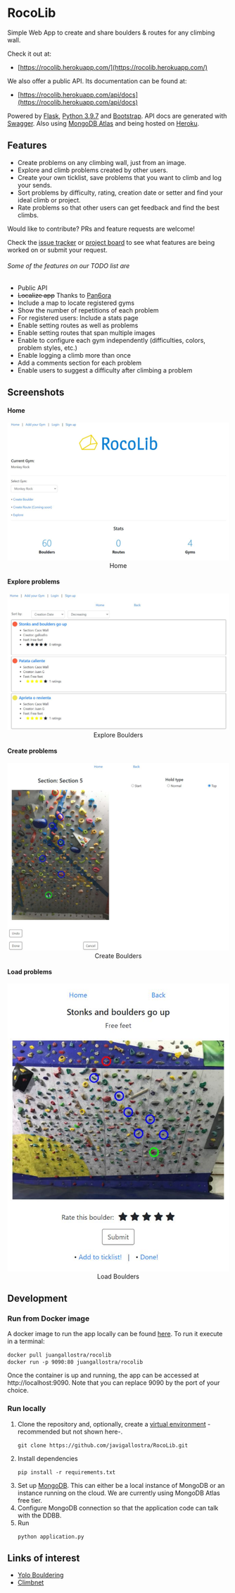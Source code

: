# RocoLib

Simple Web App to create and share boulders & routes for any climbing wall.

Check it out at:

- [https://rocolib.herokuapp.com/](https://rocolib.herokuapp.com/)
  
We also offer a public API. Its documentation can be found at:

- [https://rocolib.herokuapp.com/api/docs](https://rocolib.herokuapp.com/api/docs)

Powered by [Flask](https://flask.palletsprojects.com/en/1.1.x/), [Python 3.9.7](https://www.python.org/) and [Bootstrap](https://getbootstrap.com/). API docs are generated with [Swagger](https://swagger.io/). Also using [MongoDB Atlas](https://www.mongodb.com/cloud/atlas2) and being hosted on [Heroku](https://www.heroku.com/home).

## Features

* Create problems on any climbing wall, just from an image.
* Explore and climb problems created by other users.
* Create your own ticklist, save problems that you want to climb and log your sends.
* Sort problems by difficulty, rating, creation date or setter and find your ideal climb or project.
* Rate problems so that other users can get feedback and find the best climbs.

Would like to contribute? PRs and feature requests are welcome!

Check the [issue tracker](https://github.com/javigallostra/RocoLib/issues) or [project board](https://github.com/javigallostra/RocoLib/projects/2) to see what features are being worked on or submit your request.

###### Some of the features on our TODO list are

* Public API
* ~~Localize app~~ Thanks to [Pan6ora](https://github.com/Pan6ora)
* Include a map to locate registered gyms
* Show the number of repetitions of each problem
* For registered users: Include a stats page
* Enable setting routes as well as problems
* Enable setting routes that span multiple images
* Enable to configure each gym independently (difficulties, colors, problem styles, etc.)
* Enable logging a climb more than once
* Add a comments section for each problem
* Enable users to suggest a difficulty after climbing a problem

## Screenshots

#### Home

<p align="center" style="text-align:center;">
<img src="/extras/images/home.JPG"><br>
Home
</p>

#### Explore problems

<p align="center" style="text-align:center;">
<img src="/extras/images/explore.JPG"><br>
Explore Boulders
</p>

#### Create problems

<p align="center" style="text-align:center;">
<img src="/extras/images/create.jpg"><br>
Create Boulders
</p>

#### Load problems

<p align="center" style="text-align:center;">
<img src="/extras/images/view.jpg"><br>
Load Boulders
</p>

## Development

### Run from Docker image

A docker image to run the app locally can be found [here](https://hub.docker.com/repository/docker/juangallostra/rocolib). To run it execute in a terminal:

```
docker pull juangallostra/rocolib
docker run -p 9090:80 juangallostra/rocolib
```

Once the container is up and running, the app can be accessed at http://localhost:9090. Note that you can replace 9090 by the port of your choice.

### Run locally

1. Clone the repository and, optionally, create a [virtual environment](https://docs.python.org/3/tutorial/venv.html) -recommended but not shown here-.
   ```
   git clone https://github.com/javigallostra/RocoLib.git
   ```
2. Install dependencies
   ```
   pip install -r requirements.txt
   ```
3. Set up [MongoDB](https://www.mongodb.com). This can either be a local instance of MongoDB or an instance running on the cloud. We are currently using MongoDB Atlas free tier.
4. Configure MongoDB connection so that the application code can talk with the DDBB.
5. Run
   ```
   python application.py
   ```

## Links of interest

* [Yolo Bouldering](https://github.com/yarkhinephyo/yolo_bouldering)
* [Climbnet](https://github.com/cydivision/climbnet)